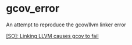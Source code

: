# gcov_error
An attempt to reproduce the gcov/llvm linker error


[[SO]: Linking LLVM causes gcov to fail](https://stackoverflow.com/questions/53626481/linking-llvm-causes-gcov-to-fail)
